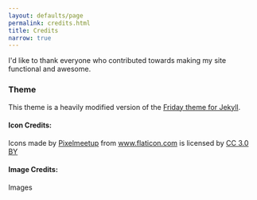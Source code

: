```yaml
---
layout: defaults/page
permalink: credits.html
title: Credits
narrow: true
---
```


I'd like to thank everyone who contributed towards making my site functional and awesome.

### Theme
This theme is a heavily modified version of the <a href="https://github.com/sfreytag/friday-theme" target="_blank">Friday theme for Jekyll</a>. 

#### Icon Credits:
Icons made by <a href="https://www.flaticon.com/authors/pixelmeetup" target="_blank" title="Pixelmeetup">Pixelmeetup</a> from <a href="https://www.flaticon.com/" target="_blank" title="Flaticon">www.flaticon.com</a> is licensed by <a href="http://creativecommons.org/licenses/by/3.0/" title="Creative Commons BY 3.0" target="_blank">CC 3.0 BY</a>

#### Image Credits:
Images